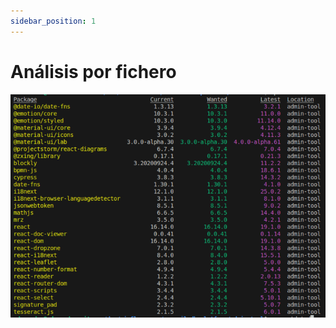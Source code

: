 ```yaml
---
sidebar_position: 1
---
```


# Análisis por fichero

![Dependencies Diagram](./img/dependencies.png)

